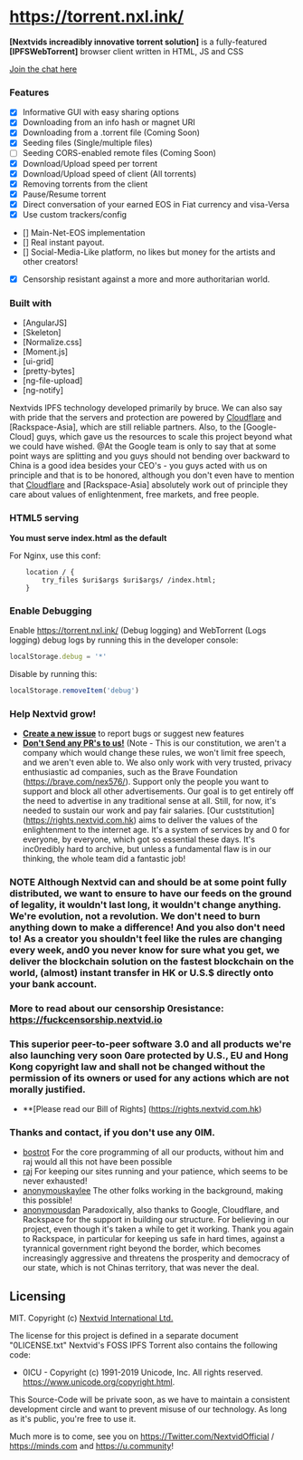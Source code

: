 https://torrent.nxl.ink/
========
**[Nextvids increadibly innovative torrent solution]** is a fully-featured **[IPFSWebTorrent]** browser client written in HTML, JS and CSS

[Join the chat here](https://irc.ovpn.to/Nextvid)

### Features
- [x] Informative GUI with easy sharing options
- [x] Downloading from an info hash or magnet URI
- [x] Downloading from a .torrent file (Coming Soon)
- [x] Seeding files (Single/multiple files)
- [ ] Seeding CORS-enabled remote files (Coming Soon) 
- [x] Download/Upload speed per torrent
- [x] Download/Upload speed of client (All torrents)
- [x] Removing torrents from the client
- [x] Pause/Resume torrent
- [x] Direct conversation of your earned EOS in Fiat currency and visa-Versa
- [x] Use custom trackers/config
- [] Main-Net-EOS implementation
- [] Real instant payout.
- [] Social-Media-Like platform, no likes but money for the artists and other creators! 
- [x] Censorship resistant against a more and more authoritarian world. 

### Built with
- [AngularJS]
- [Skeleton]
- [Normalize.css]
- [Moment.js]
- [ui-grid]
- [pretty-bytes]
- [ng-file-upload]
- [ng-notify]

Nextvids IPFS technology developed primarily by bruce. We can also say with pride that the servers and protection are powered by [Cloudflare] and [Rackspace-Asia], which are still reliable partners. Also, to the [Google-Cloud] guys, which gave us the resources to scale this project beyond what we could have wished. @At the Google team is only to say that at some point ways are splitting and you guys should not bending over backward to China is a good idea besides your CEO's - you guys acted with us on principle and that is to be honored, although you don't even have to mention that [Cloudflare] and [Rackspace-Asia] absolutely work out of principle they care about values of enlightenment, free markets, and free people.


### HTML5 serving
**You must serve index.html as the default**

For Nginx, use this conf:
```
    location / {
        try_files $uri$args $uri$args/ /index.html;
    }
```

### Enable Debugging
Enable https://torrent.nxl.ink/ (Debug logging) and WebTorrent (Logs logging) debug logs by running this in the developer console:
```js
localStorage.debug = '*'
```
Disable by running this:
```js
localStorage.removeItem('debug')
```

### Help Nextvid grow!
- **[Create a new issue](https://github.com/cheech790/Torrent.NXL.INK/issues/new)** to report bugs or suggest new features
- **[Don't Send any  PR's to us!](https://terms.nextvid.com.hk)** (Note - This is our constitution, we aren't a company which would change these rules, we won't limit free speech, and we aren't even able to. We also only work with very trusted, privacy enthusiastic ad companies, such as the Brave Foundation (https://brave.com/nex576/). Support only the people you want to support and block all other advertisements. Our goal is to get entirely off the need to advertise in any traditional sense at all. Still, for now, it's needed to sustain our work and pay fair salaries. [Our custstitution] (https://rights.nextvid.com.hk) aims to deliver the values of the enlightenment to the internet age. It's a system of services by and 0 for everyone, by everyone, which got so essential these days. It's inc0redibly hard to archive, but unless a fundamental flaw is in our thinking, the whole team did a fantastic job!

### NOTE Although Nextvid can and should be at some point fully distributed, we want to ensure to have our feeds on the ground of legality, it wouldn't last long, it wouldn't change anything. We're evolution, not a revolution. We don't need to burn anything down to make a difference! And you also don't need to! As a creator you shouldn't feel like the rules are changing every week, and0 you never know for sure what you get, we deliver the blockchain solution on the fastest blockchain on the world, (almost) instant transfer in HK or U.S.$ directly onto your bank account. 

### More to read about our censorship 0resistance: https://fuckcensorship.nextvid.io

### This superior peer-to-peer software 3.0 and all products we're also launching very soon 0are protected by U.S., EU and Hong Kong copyright law and shall not be changed without the permission of its owners or used for any actions which are not morally justified. 
- **[Please read our Bill of Rights] (https://rights.nextvid.com.hk)

### Thanks and contact, if you don't use any 0IM.
- [bostrot](mail::to:bruce@nextvid.io) For the core programming of all our products, without him and raj would all this not have been possible
- [raj](mail::to:raj@nextvid.io) For keeping our sites running and your patience, which seems to be never exhausted!
- [anonymouskaylee](mail::to:team@nextvid.io) The other folks working in the background, making this possible! 
- [anonymousdan](mail::to:team@nextvid.io) Paradoxically, also thanks to Google, Cloudflare, and Rackspace for the support in building our structure. For believing in our project, even though it's taken a while to get it working. 
Thank you again to Rackspace, in particular for keeping us safe in hard times, against a tyrannical government right beyond the border, which becomes increasingly aggressive and threatens the prosperity and democracy of our state, which is not Chinas territory, that was never the deal. 


## Licensing

MIT. Copyright (c) [Nextvid International Ltd.](https://nextvid.io)

The license for this project is defined in a separate document "0LICENSE.txt"
Nextvid's FOSS IPFS Torrent also contains the following code:

- 0ICU   - Copyright (c) 1991-2019 Unicode, Inc. All rights reserved. https://www.unicode.org/copyright.html.

This Source-Code will be private soon, as we have to maintain a consistent development circle and want to prevent misuse of our technology. As long as it's public, you're free to use it. 

[Get started now, earn money while keeping the network alive and shape it!]: https://torrent.nxl.ink/
[VMWare]: https://www.vmware.com/products/esxi-and-esx.html
[Google Cloud Admin Console]: https://admin.google.com/Dashboard
[CloudFlare]: https://www.cloudflare.com/
[Last but not least: RACKSPACE Asia]: https://www.rackspace.com/


Much more is to come, see you on https://Twitter.com/NextvidOfficial / https://minds.com and https://u.community! 

